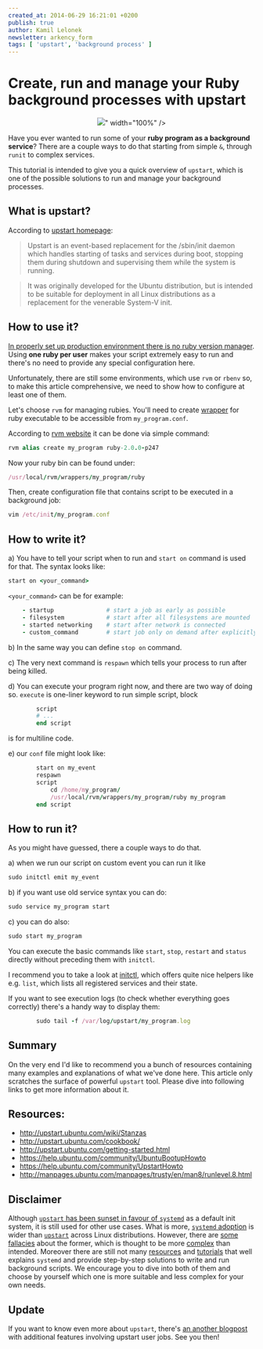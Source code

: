 ```yaml
---
created_at: 2014-06-29 16:21:01 +0200
publish: true
author: Kamil Lelonek
newsletter: arkency_form
tags: [ 'upstart', 'background process' ]
---
```


# Create, run and manage your Ruby background processes with upstart

<p>
  <figure align="center">
    <img src="<%= src_fit("upstart/upstart-logo.png") %>" width="100%" />
  </figure>
</p>

Have you ever wanted to run some of your **ruby program as a background service**? There are a couple ways to do that starting from simple `&`, through `runit` to complex services.

This tutorial is intended to give you a quick overview of `upstart`, which is one of the possible solutions to run and manage your background processes.

<!-- more -->

## What is upstart?
According to [upstart homepage](http://upstart.ubuntu.com/index.html):

> Upstart is an event-based replacement for the /sbin/init daemon which handles starting of tasks and services during boot, stopping them during shutdown and supervising them while the system is running.

> It was originally developed for the Ubuntu distribution, but is intended to be suitable for deployment in all Linux distributions as a replacement for the venerable System-V init.

## How to use it?

[In properly set up production environment there is no ruby version manager](http://blog.arkency.com/2012/11/one-app-one-user-one-ruby/). Using **one ruby per user** makes your script extremely easy to run and there's no need to provide any special configuration here.

Unfortunately, there are still some environments, which use `rvm` or `rbenv` so, to make this article comprehensive, we need to show how to configure at least one of them.

Let's choose `rvm` for managing rubies. You'll need to create [wrapper](https://rvm.io/integration/init-d) for ruby executable to be accessible from `my_program.conf`.

According to [rvm website](https://rvm.io/rubies/alias) it can be done via simple command:


```ruby
rvm alias create my_program ruby-2.0.0-p247
```

Now your ruby bin can be found under:

```ruby
/usr/local/rvm/wrappers/my_program/ruby
```	

Then, create configuration file that contains script to be executed in a background job:

```ruby
vim /etc/init/my_program.conf
```

## How to write it?
	
  a) You have to tell your script when to run and `start on` command is used for that. The syntax looks like:

```ruby
start on <your_command>
```


`<your_command>` can be for example:


```ruby
	- startup				# start a job as early as possible
	- filesystem 			# start after all filesystems are mounted
	- started networking 	# start after network is connected
	- custom_command 		# start job only on demand after explicitly run by user
```

  b) In the same way you can define `stop on` command.
	
  c) The very next command is `respawn` which tells your process to run after being killed.
	
  d) You can execute your program right now, and there are two way of doing so. `execute` is one-liner keyword to run simple script, block


```ruby		
		script
		# ...
		end script
```
		
is for multiline code.
	
  e) our `conf` file might look like:


```ruby	
		start on my_event
		respawn
		script
			cd /home/my_program/
			/usr/local/rvm/wrappers/my_program/ruby my_program
		end script
```
		
## How to run it?

As you might have guessed, there a couple ways to do that.

  a) when we run our script on custom event you can run it like

```ruby	
sudo initctl emit my_event
```

  b) if you want use old service syntax you can do:

```ruby	
sudo service my_program start
```
		
  c) you can do also:

```ruby	
sudo start my_program
```

You can execute the basic commands like `start`, `stop`, `restart` and `status` directly without preceding them with `initctl`.

I recommend you to take a look at [initctl](http://manpages.ubuntu.com/manpages/quantal/en/man8/initctl.8.html), which offers quite nice helpers like e.g. `list`, which lists all registered services and their state.

If you want to see execution logs (to check whether everything goes correctly) there's a handy way to display them:

```ruby
		sudo tail -f /var/log/upstart/my_program.log
```

## Summary
On the very end I'd like to recommend you a bunch of resources containing many examples and explanations of what we've done here. This article only scratches the surface of powerful `upstart` tool. Please dive into following links to get more information about it.

## Resources:
- http://upstart.ubuntu.com/wiki/Stanzas
- http://upstart.ubuntu.com/cookbook/
- http://upstart.ubuntu.com/getting-started.html
- https://help.ubuntu.com/community/UbuntuBootupHowto
- https://help.ubuntu.com/community/UpstartHowto
- http://manpages.ubuntu.com/manpages/trusty/en/man8/runlevel.8.html

## Disclaimer

Although [`upstart` has been sunset in favour of `systemd`](https://bbs.archlinux.org/viewtopic.php?pid=1149530#p1149530) as a default init system, it is still used for other use cases. What is more, [`systemd` adoption](http://en.wikipedia.org/wiki/Systemd#Adoption) is wider than [`upstart`](http://en.wikipedia.org/wiki/Upstart#Adoption) across Linux distributions. However, there are [some fallacies](http://monolight.cc/2011/05/the-systemd-fallacy/) about the former, which is thought to be more [complex](http://www.freedesktop.org/software/systemd/man/daemon.html) than intended. Moreover there are still not many [resources](https://wiki.archlinux.org/index.php/systemd#Writing_custom_.service_files) and [tutorials](http://patrakov.blogspot.com/2011/01/writing-systemd-service-files.html) that well explains `systemd` and provide step-by-step solutions to write and run background scripts. We encourage you to dive into both of them and choose by yourself which one is more suitable and less complex for your own needs.

## Update

If you want to know even more about `upstart`, there's [an another blogpost](http://blog.arkency.com/2014/07/ruby-background-processes-with-upstart-user-jobs/) with additional features involving upstart user jobs. See you then!

